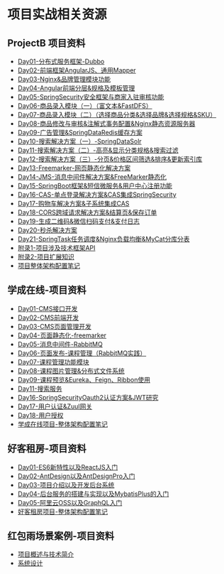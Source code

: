 # 项目实战相关资源

## ProjectB 项目资料

<ul class="docs">
  <li><a href="#/00-项目资料/02-Project-B-项目资料/Day01-分布式服务框架-Dubbo">Day01-分布式服务框架-Dubbo</a></li>
  <li><a href="#/00-项目资料/02-Project-B-项目资料/Day02-前端框架AngularJS、通用Mapper">Day02-前端框架AngularJS、通用Mapper</a></li>
  <li><a href="#/00-项目资料/02-Project-B-项目资料/Day03-Nginx&品牌管理模块功能">Day03-Nginx&品牌管理模块功能</a></li>
  <li><a href="#/00-项目资料/02-Project-B-项目资料/Day04-Angular前端分层&规格及模板管理">Day04-Angular前端分层&规格及模板管理</a></li>
  <li><a href="#/00-项目资料/02-Project-B-项目资料/Day05-SpringSecurity安全框架与商家入驻审核功能">Day05-SpringSecurity安全框架与商家入驻审核功能</a></li>
  <li><a href="#/00-项目资料/02-Project-B-项目资料/Day06-商品录入模块（一）（富文本&FastDFS）">Day06-商品录入模块（一）（富文本&FastDFS）</a></li>
  <li><a href="#/00-项目资料/02-Project-B-项目资料/Day07-商品录入模块（二）（选择商品分类&选择品牌&选择规格&SKU）">Day07-商品录入模块（二）（选择商品分类&选择品牌&选择规格&SKU）</a></li>
  <li><a href="#/00-项目资料/02-Project-B-项目资料/Day08-商品修改与审核&注解式事务配置&Nginx静态资源服务器">Day08-商品修改与审核&注解式事务配置&Nginx静态资源服务器</a></li>
  <li><a href="#/00-项目资料/02-Project-B-项目资料/Day09-广告管理&SpringDataRedis缓存方案">Day09-广告管理&SpringDataRedis缓存方案</a></li>
  <li><a href="#/00-项目资料/02-Project-B-项目资料/Day10-搜索解决方案（一）-SpringDataSolr">Day10-搜索解决方案（一）-SpringDataSolr</a></li>
  <li><a href="#/00-项目资料/02-Project-B-项目资料/Day11-搜索解决方案（二）-高亮&显示分类规格&搜索过滤">Day11-搜索解决方案（二）-高亮&显示分类规格&搜索过滤</a></li>
  <li><a href="#/00-项目资料/02-Project-B-项目资料/Day12-搜索解决方案（三）-分页&价格区间筛选&排序&更新索引库">Day12-搜索解决方案（三）-分页&价格区间筛选&排序&更新索引库</a></li>
  <li><a href="#/00-项目资料/02-Project-B-项目资料/Day13-Freemarker-网页静态化解决方案">Day13-Freemarker-网页静态化解决方案</a></li>
  <li><a href="#/00-项目资料/02-Project-B-项目资料/Day14-JMS-消息中间件解决方案&FreeMarker静态化">Day14-JMS-消息中间件解决方案&FreeMarker静态化</a></li>
  <li><a href="#/00-项目资料/02-Project-B-项目资料/Day15-SpringBoot框架&短信微服务&用户中心注册功能">Day15-SpringBoot框架&短信微服务&用户中心注册功能</a></li>
  <li><a href="#/00-项目资料/02-Project-B-项目资料/Day16-CAS-单点登录解决方案&CAS集成SpringSecurity">Day16-CAS-单点登录解决方案&CAS集成SpringSecurity</a></li>
  <li><a href="#/00-项目资料/02-Project-B-项目资料/Day17-购物车解决方案&子系统集成CAS">Day17-购物车解决方案&子系统集成CAS</a></li>
  <li><a href="#/00-项目资料/02-Project-B-项目资料/Day18-CORS跨域请求解决方案&结算页&保存订单">Day18-CORS跨域请求解决方案&结算页&保存订单</a></li>
  <li><a href="#/00-项目资料/02-Project-B-项目资料/Day19-生成二维码&微信扫码支付&支付日志">Day19-生成二维码&微信扫码支付&支付日志</a></li>
  <li><a href="#/00-项目资料/02-Project-B-项目资料/Day20-秒杀解决方案">Day20-秒杀解决方案</a></li>
  <li><a href="#/00-项目资料/02-Project-B-项目资料/Day21-SpringTask任务调度&Nginx负载均衡&MyCat分库分表">Day21-SpringTask任务调度&Nginx负载均衡&MyCat分库分表</a></li>
  <li><a href="#/00-项目资料/02-Project-B-项目资料/附录1-项目涉及技术框架API">附录1-项目涉及技术框架API</a></li>
  <li><a href="#/00-项目资料/02-Project-B-项目资料/附录2-项目扩展知识">附录2-项目扩展知识</a></li>
  <li><a href="#/00-项目资料/02-Project-B-项目资料/项目2整体架构配置笔记">项目整体架构配置笔记</a></li>
</ul>

## 学成在线-项目资料

<ul class="docs">
  <li><a href="#/00-项目资料/04-学成在线-项目资料/Day01-CMS接口开发">Day01-CMS接口开发</a></li>
  <li><a href="#/00-项目资料/04-学成在线-项目资料/Day02-CMS前端开发">Day02-CMS前端开发</a></li>
  <li><a href="#/00-项目资料/04-学成在线-项目资料/Day03-CMS页面管理开发">Day03-CMS页面管理开发</a></li>
  <li><a href="#/00-项目资料/04-学成在线-项目资料/Day04-页面静态化-freemarker">Day04-页面静态化-freemarker</a></li>
  <li><a href="#/00-项目资料/04-学成在线-项目资料/Day05-消息中间件-RabbitMQ">Day05-消息中间件-RabbitMQ</a></li>
  <li><a href="#/00-项目资料/04-学成在线-项目资料/Day06-页面发布-课程管理（RabbitMQ实践）">Day06-页面发布-课程管理（RabbitMQ实践）</a></li>
  <li><a href="#/00-项目资料/04-学成在线-项目资料/Day07-课程管理功能模块">Day07-课程管理功能模块</a></li>
  <li><a href="#/00-项目资料/04-学成在线-项目资料/Day08-课程图片管理&分布式文件系统">Day08-课程图片管理&分布式文件系统</a></li>
  <li><a href="#/00-项目资料/04-学成在线-项目资料/Day09-课程预览&Eureka、Feign、Ribbon使用">Day09-课程预览&Eureka、Feign、Ribbon使用</a></li>
  <li><a href="#/00-项目资料/04-学成在线-项目资料/Day11-搜索服务">Day11-搜索服务</a></li>
  <li><a href="#/00-项目资料/04-学成在线-项目资料/Day16-SpringSecurityOauth2认证方案&JWT研究">Day16-SpringSecurityOauth2认证方案&JWT研究</a></li>
  <li><a href="#/00-项目资料/04-学成在线-项目资料/Day17-用户认证&Zuul网关">Day17-用户认证&Zuul网关</a></li>
  <li><a href="#/00-项目资料/04-学成在线-项目资料/Day18-用户授权">Day18-用户授权</a></li>
  <li><a href="#/00-项目资料/04-学成在线-项目资料/学成在线项目-整体架构配置笔记">学成在线项目-整体架构配置笔记</a></li>
</ul>

## 好客租房-项目资料

<ul class="docs">
  <li><a href="#/00-项目资料/05-好客租房-项目资料/Day01-ES6新特性以及ReactJS入门">Day01-ES6新特性以及ReactJS入门</a></li>
  <li><a href="#/00-项目资料/05-好客租房-项目资料/Day02-AntDesign以及AntDesignPro入门">Day02-AntDesign以及AntDesignPro入门</a></li>
  <li><a href="#/00-项目资料/05-好客租房-项目资料/Day03-项目介绍以及开发后台系统">Day03-项目介绍以及开发后台系统</a></li>
  <li><a href="#/00-项目资料/05-好客租房-项目资料/Day04-后台服务的搭建与实现以及MybatisPlus的入门">Day04-后台服务的搭建与实现以及MybatisPlus的入门</a></li>
  <li><a href="#/00-项目资料/05-好客租房-项目资料/Day05-阿里云OSS以及GraphQL入门">Day05-阿里云OSS以及GraphQL入门</a></li>
  <li><a href="#/00-项目资料/05-好客租房-项目资料/好客租房项目-整体架构配置笔记">好客租房项目-整体架构配置笔记</a></li>
</ul>

## 红包雨场景案例-项目资料

<ul class="docs">
  <li><a href="#/00-项目资料/06-红包雨场景案例-项目资料/01-项目概述与技术简介">项目概述与技术简介</a></li>
  <li><a href="#/00-项目资料/06-红包雨场景案例-项目资料/02-系统设计">系统设计</a></li>
</ul>